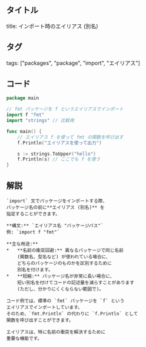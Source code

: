 ## タイトル
title: インポート時のエイリアス (別名)

## タグ
tags: ["packages", "package", "import", "エイリアス"]

## コード
```go
package main

// fmt パッケージを f というエイリアスでインポート
import f "fmt"
import "strings" // 比較用

func main() {
	// エイリアス f を使って fmt の関数を呼び出す
	f.Println("エイリアスを使って出力")

	s := strings.ToUpper("hello")
	f.Println(s) // ここでも f を使う
}

```

## 解説
```text
`import` 文でパッケージをインポートする際、
パッケージ名の前に**エイリアス (別名)** を
指定することができます。

**構文:** `エイリアス名 "パッケージパス"`
例: `import f "fmt"`

**主な用途:**
*   **名前の衝突回避:** 異なるパッケージで同じ名前
    (関数名、型名など) が使われている場合に、
    どちらのパッケージのものかを区別するために
    別名を付けます。
*   **短縮:** パッケージ名が非常に長い場合に、
    短い別名を付けてコードの記述量を減らすことがあります
    (ただし、分かりにくくならない範囲で)。

コード例では、標準の `fmt` パッケージを `f` という
エイリアスでインポートしています。
そのため、`fmt.Println` の代わりに `f.Println` として
関数を呼び出すことができます。

エイリアスは、特に名前の衝突を解決するために
重要な機能です。